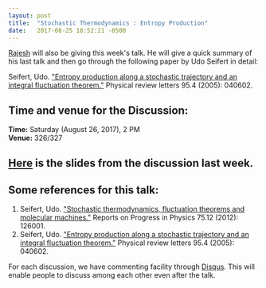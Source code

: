 ```yaml
---
layout: post
title:  "Stochastic Thermodynamics : Entropy Production"
date:   2017-08-25 18:52:21 -0500
---
```


[Rajesh](https://rajeshrinet.github.io/) will also be giving this week's talk. He will give a quick summary of his last talk and then go through the following paper by Udo Seifert in detail:  

Seifert, Udo. ["Entropy production along a stochastic trajectory and an integral fluctuation theorem."](https://journals.aps.org/prl/abstract/10.1103/PhysRevLett.95.040602) Physical review letters 95.4 (2005): 040602.

## Time and venue for the Discussion:
**Time:** Saturday (August 26, 2017), 2 PM  
**Venue:** 326/327  

## [Here](https://www.imsc.res.in/~vinayv/discussion/stochasticThermodynamics.pdf) is the slides from the discussion last week.

## Some references for this talk:

1. Seifert, Udo. ["Stochastic thermodynamics, fluctuation theorems and molecular machines."](http://iopscience.iop.org/article/10.1088/0034-4885/75/12/126001/meta) Reports on Progress in Physics 75.12 (2012): 126001.
2. Seifert, Udo. ["Entropy production along a stochastic trajectory and an integral fluctuation theorem."](https://journals.aps.org/prl/abstract/10.1103/PhysRevLett.95.040602) Physical review letters 95.4 (2005): 040602.

For each discussion, we have commenting facility through [Disqus](https://disqus.com/). This will enable people to discuss among each other even after the talk.
